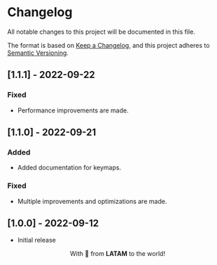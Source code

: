 # Changelog

All notable changes to this project will be documented in this file.

The format is based on [Keep a Changelog](https://keepachangelog.com/en/1.0.0/), and this project adheres to [Semantic Versioning](https://semver.org/spec/v2.0.0.html).

## [1.1.1] - 2022-09-22

### Fixed

- Performance improvements are made.

## [1.1.0] - 2022-09-21

### Added

- Added documentation for keymaps.

### Fixed

- Multiple improvements and optimizations are made.

## [1.0.0] - 2022-09-12

- Initial release

<p align="center">With 💖 from <strong>LATAM</strong> to the world!</p>

